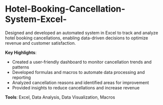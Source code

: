 # Hotel-Booking-Cancellation-System-Excel-
Designed and developed an automated system in Excel to track and analyze hotel booking cancellations, enabling data-driven decisions to optimize revenue and customer satisfaction.

**Key Highlights**:

- Created a user-friendly dashboard to monitor cancellation trends and patterns
- Developed formulas and macros to automate data processing and reporting
- Analyzed cancellation reasons and identified areas for improvement
- Provided insights to reduce cancellations and increase revenue

**Tools**: Excel, Data Analysis, Data Visualization, Macros
